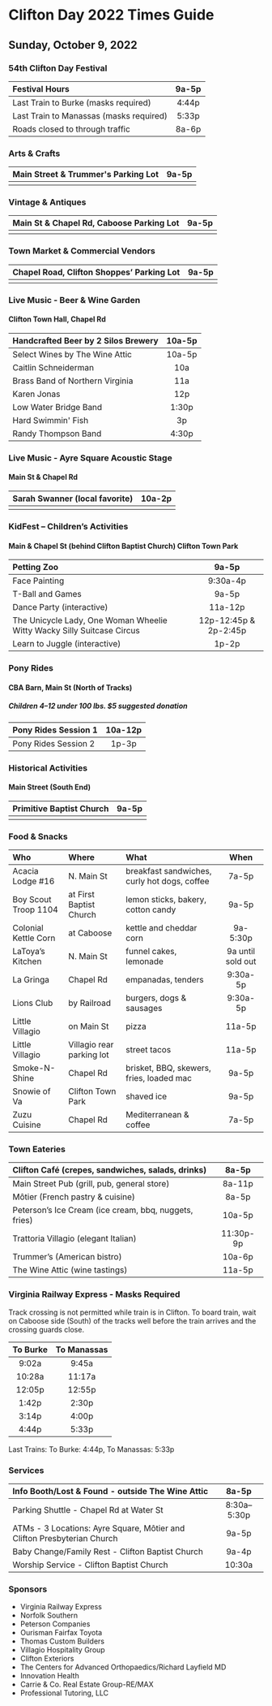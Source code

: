 # Clifton Day 2022 Times Guide
## Sunday, October 9, 2022
### 54th Clifton Day Festival

| Festival Hours | 9a-5p |
| :----------------------- | :---: |
| Last Train to Burke (masks required) | 4:44p |
| Last Train to Manassas  (masks required) | 5:33p |
| Roads closed to through traffic | 8a-6p |

### Arts & Crafts

| Main Street & Trummer's Parking Lot | 9a-5p |
| :----------------------- | :---: |
| | |

### Vintage & Antiques

| Main St & Chapel Rd, Caboose Parking Lot | 9a-5p |
| :----------------------- | :---: |
| | |

### Town Market & Commercial Vendors

| Chapel Road, Clifton Shoppes’ Parking Lot | 9a-5p |
| :----------------------- | :---: |
| | |

### Live Music - Beer & Wine Garden
#### Clifton Town Hall, Chapel Rd

| Handcrafted Beer by 2 Silos Brewery | 10a-5p |
| :---------------------------------- | :---: |
| Select Wines by The Wine Attic      | 10a-5p |
| Caitlin Schneiderman                | 10a |
| Brass Band of Northern Virginia     | 11a |
| Karen Jonas                         | 12p |
| Low Water Bridge Band               | 1:30p |
| Hard Swimmin' Fish                  | 3p |
| Randy Thompson Band                 | 4:30p |

### Live Music - Ayre Square Acoustic Stage
#### Main St & Chapel Rd

| Sarah Swanner (local favorite) | 10a-2p |
| :----------------------- | :---: |
| | |

### KidFest – Children’s Activities
#### Main & Chapel St (behind Clifton Baptist Church) Clifton Town Park

| Petting Zoo | 9a-5p |
| :----------------------- | :---: |
| Face Painting | 9:30a-4p |
| T-Ball and Games |  9a-5p |
| Dance Party (interactive) | 11a-12p |
| The Unicycle Lady, One Woman Wheelie Witty Wacky Silly Suitcase Circus | 12p-12:45p & 2p-2:45p |
| Learn to Juggle (interactive) | 1p-2p |

### Pony Rides
#### CBA Barn, Main St (North of Tracks)
##### Children 4–12 under 100 lbs. $5 suggested donation

| Pony Rides Session 1 | 10a-12p |
| :------------------- | :---: |
| Pony Rides Session 2 | 1p-3p |

### Historical Activities
#### Main Street (South End)

| Primitive Baptist Church | 9a-5p |
| :----------------------- | :---: |
| | |

### Food & Snacks

| Who                  | Where                     | What                                         |  When             |
| :------------------- | :---------                | :------------------------------------------- | :---------------: |
| Acacia Lodge #16     | N. Main St                | breakfast sandwiches, curly hot dogs, coffee | 7a-5p             |
| Boy Scout Troop 1104 | at First Baptist Church   | lemon sticks, bakery, cotton candy           | 9a-5p             |
| Colonial Kettle Corn | at Caboose                | kettle and cheddar corn                      | 9a-5:30p          |
| LaToya’s Kitchen     | N. Main St                | funnel cakes, lemonade                       | 9a until sold out |
| La Gringa            | Chapel Rd                 | empanadas, tenders                           | 9:30a-5p          |
| Lions Club           | by Railroad               | burgers, dogs & sausages                     | 9:30a-5p          |
| Little Villagio      | on Main St                | pizza                                        | 11a-5p            |
| Little Villagio      | Villagio rear parking lot | street tacos                                 | 11a-5p            |
| Smoke-N-Shine        | Chapel Rd                 | brisket, BBQ, skewers, fries, loaded mac     | 9a-5p             |
| Snowie of Va         | Clifton Town Park         | shaved ice                                   | 9a-5p             |
| Zuzu Cuisine         | Chapel Rd                 | Mediterranean & coffee                       | 7a-5p             |

### Town Eateries

| Clifton Café (crepes, sandwiches, salads, drinks) | 8a-5p |
| :----------------------- | :---: |
| Main Street Pub (grill, pub, general store) | 8a-11p|
| Môtier (French pastry & cuisine) | 8a-5p |
| Peterson’s Ice Cream (ice cream, bbq, nuggets, fries) | 10a-5p |
| Trattoria Villagio (elegant Italian) | 11:30p-9p |
| Trummer’s (American bistro) | 10a-6p |
| The Wine Attic (wine tastings) | 11a-5p |

### Virginia Railway Express - Masks Required

Track crossing is not permitted while train is in Clifton.  To board train, wait on Caboose side (South) of the tracks well before the train arrives and the crossing guards close.

| To Burke | To Manassas |
| :------: | :---------: |
|  9:02a   |  9:45a |
| 10:28a   | 11:17a |
| 12:05p   | 12:55p |
|  1:42p   |  2:30p |
|  3:14p   |  4:00p |
|  4:44p   |  5:33p |

Last Trains: To Burke: 4:44p, To Manassas: 5:33p

### Services

| Info Booth/Lost & Found - outside The Wine Attic | 8a-5p |
| :----------------------- | :---: |
| Parking Shuttle - Chapel Rd at Water St | 8:30a–5:30p |
| ATMs - 3 Locations: Ayre Square, Môtier and Clifton Presbyterian Church | 9a-5p |
| Baby Change/Family Rest - Clifton Baptist Church | 9a-4p |
| Worship Service - Clifton Baptist Church | 10:30a |

### Sponsors

 - Virginia Railway Express
 - Norfolk Southern
 - Peterson Companies
 - Ourisman Fairfax Toyota
 - Thomas Custom Builders
 - Villagio Hospitality Group
 - Clifton Exteriors
 - The Centers for Advanced Orthopaedics/Richard Layfield MD
 - Innovation Health
 - Carrie & Co. Real Estate Group-RE/MAX
 - Professional Tutoring, LLC
